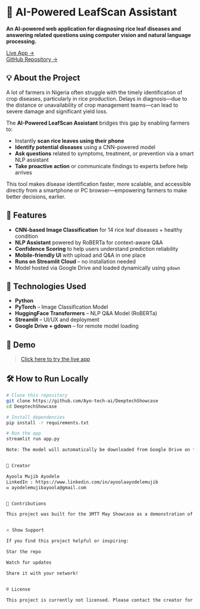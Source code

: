 # 🌾 AI-Powered LeafScan Assistant

**An AI-powered web application for diagnosing rice leaf diseases and answering related questions using computer vision and natural language processing.**

[Live App →](https://smartagric4ai.streamlit.app)  
[GitHub Repository →](https://github.com/Ayo-tech-ai/DeeptechShowcase)


## 💡 About the Project

A lot of farmers in Nigeria often struggle with the timely identification of crop diseases, particularly in rice production. Delays in diagnosis—due to the distance or unavailability of crop management teams—can lead to severe damage and significant yield loss.

The **AI-Powered LeafScan Assistant** bridges this gap by enabling farmers to:

- Instantly **scan rice leaves using their phone**
- **Identify potential diseases** using a CNN-powered model
- **Ask questions** related to symptoms, treatment, or prevention via a smart NLP assistant
- **Take proactive action** or communicate findings to experts before help arrives

This tool makes disease identification faster, more scalable, and accessible directly from a smartphone or PC browser—empowering farmers to make better decisions, earlier.


## 🚀 Features

- **CNN-based Image Classification** for 14 rice leaf diseases + healthy condition
- **NLP Assistant** powered by RoBERTa for context-aware Q&A
- **Confidence Scoring** to help users understand prediction reliability
- **Mobile-friendly UI** with upload and Q&A in one place
- **Runs on Streamlit Cloud** – no installation needed
- Model hosted via Google Drive and loaded dynamically using `gdown`


## 🧠 Technologies Used

- **Python**
- **PyTorch** – Image Classification Model
- **HuggingFace Transformers** – NLP Q&A Model (RoBERTa)
- **Streamlit** – UI/UX and deployment
- **Google Drive + gdown** – for remote model loading


## 🔗 Demo

> [Click here to try the live app](https://smartagric4ai.streamlit.app)


## 🛠 How to Run Locally

```bash
# Clone this repository
git clone https://github.com/Ayo-tech-ai/DeeptechShowcase
cd DeeptechShowcase

# Install dependencies
pip install -r requirements.txt

# Run the app
streamlit run app.py

Note: The model will automatically be downloaded from Google Drive on first run.


👤 Creator

Ayoola Mujib Ayodele
LinkedIn : https://www.linkedin.com/in/ayoolaayodelemujib
✉️ ayodelemujibayoola@gmail.com


🤝 Contributions

This project was built for the 3MTT May Showcase as a demonstration of how AI can power solutions in agriculture and food security. Suggestions, feedback, and collaborations are welcome!


⭐ Show Support

If you find this project helpful or inspiring:

Star the repo

Watch for updates

Share it with your network!


© License

This project is currently not licensed. Please contact the creator for permission to reuse or modify.
